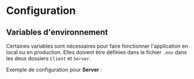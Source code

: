 # Configuration

## Variables d'environnement

Certaines variables sont nécessaires pour faire fonctionner l'application en local ou en production. Elles doivent être définies dans le fichier `.env` dans les deux dossiers `Client` et `Server`.

Exemple de configuration pour **Server** :
